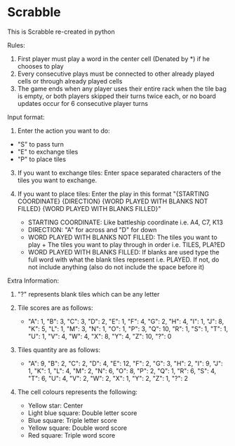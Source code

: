 # Scrabble

This is Scrabble re-created in python

Rules:
1. First player must play a word in the center cell (Denated by *) if he chooses to play
2. Every consecutive plays must be connected to other already played cells or through already played cells
3. The game ends when any player uses their entire rack when the tile bag is empty, or both players skipped their turns twice each, or no board updates occur for 6 consecutive player turns

Input format:
1. Enter the action you want to do:
  - "S" to pass turn
  - "E" to exchange tiles
  - "P" to place tiles
   
3. If you want to exchange tiles:
  Enter space separated characters of the tiles you want to exchange.

4. If you want to place tiles:
   Enter the play in this format "{STARTING COORDINATE} {DIRECTION} {WORD PLAYED WITH BLANKS NOT FILLED} {WORD PLAYED WITH BLANKS FILLED}"
   - STARTING COORDINATE: Like battleship coordinate i.e. A4, C7, K13
   - DIRECTION: "A" for across and "D" for down
   - WORD PLAYED WITH BLANKS NOT FILLED: The tiles you want to play + The tiles you want to play through in order i.e. TILES, PLA?ED
   - WORD PLAYED WITH BLANKS FILLED: If blanks are used type the full word with what the blank tiles represent i.e. PLAYED. If not, do not include anything (also do not include the space before it)

Extra Information:
1. "?" represents blank tiles which can be any letter
   
2. Tile scores are as follows:
    - "A": 1, "B": 3, "C": 3, "D": 2, "E": 1, "F": 4, "G": 2, "H": 4, "I": 1, "J": 8,
    "K": 5, "L": 1, "M": 3, "N": 1, "O": 1, "P": 3, "Q": 10, "R": 1, "S": 1, "T": 1,
    "U": 1, "V": 4, "W": 4, "X": 8, "Y": 4, "Z": 10, "?": 0
  
3. Tiles quantity are as follows:
   - "A": 9, "B": 2, "C": 2, "D": 4, "E": 12, "F": 2, "G": 3, "H": 2, "I": 9, "J": 1,
   "K": 1, "L": 4, "M": 2, "N": 6, "O": 8, "P": 2, "Q": 1, "R": 6, "S": 4, "T": 6,
   "U": 4, "V": 2, "W": 2, "X": 1, "Y": 2, "Z": 1, "?": 2
   
4. The cell colours represents the following:
   - Yellow star: Center
   - Light blue square: Double letter score
   - Blue square: Triple letter score
   - Yellow square: Double word score
   - Red square: Triple word score 
